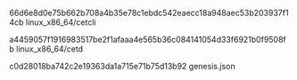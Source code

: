 66d6e8d0e75b662b708a4b35e78c1ebdc542eaecc18a948aec53b203937f14cb  linux_x86_64/cetcli

a4459057f1916983517be2f1afaaa4e565b36c084141054d33f6921b0f9508fb  linux_x86_64/cetd

c0d28018ba742c2e19363da1a715e71b75d13b92  genesis.json
